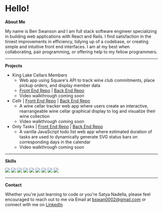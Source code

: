 # Hello!
**About Me**

My name is Ben Swanson and I am full stack software engineer specializing in building web applications with React and Rails. I find satisfaction in the tiniest improvements in efficiency, tidying up of a codebase, or creating simple and intuitive front end interfaces. I am at my best when collaborating, pair programming, or offering help to my fellow programmers.

---

**Projects**

* King Lake Cellars Members
  * Web app using Square's API to track wine club commitments, place pickup orders, and display member data
  * <a href="https://github.com/bswan0002/king-lake-frontend">Front End Repo</a> | <a href="https://github.com/bswan0002/king-lake-backend">Back End Repo</a>
  * Video walkthrough coming soon
* Cellr | <a href="https://github.com/Lmontanari20/Cellar-front-end">Front End Repo</a> | <a href="https://github.com/Lmontanari20/Cellar-back-end">Back End Repo</a>
  * A wine cellar tracker web app where users create an interactive, rearrangeable wine cellar graphical display to log and visualize their wine collection
  * Video walkthrough coming soon
* Only Tasks | <a href="https://github.com/bswan0002/to-do-frontend">Front End Repo</a> | <a href="https://github.com/tbustama/to-do-backend">Back End Repo</a>
  * A vanilla JavaScript todo list web app where estimated duration of tasks are used to dynamically generate SVG status bars on corresponding days in the calendar
  * Video walkthrough coming soon
---

**Skills**

<img src="https://img.shields.io/badge/html5%20-%23E34F26.svg?&style=for-the-badge&logo=html5&logoColor=white" /> <img src="https://img.shields.io/badge/css-%23239120.svg?&style=for-the-badge&logo=css3&logoColor=white" /> <img src="https://img.shields.io/badge/javascript-%23F7DF1E.svg?&style=for-the-badge&logo=javascript&logoColor=black" /> <img src="https://img.shields.io/badge/ruby-%23CC342D.svg?&style=for-the-badge&logo=ruby&logoColor=white" /> <img src="https://img.shields.io/badge/react%20-%2320232a.svg?&style=for-the-badge&logo=react&logoColor=%2361DAFB" /> <img src="https://img.shields.io/badge/bootstrap%20-%23563D7C.svg?&style=for-the-badge&logo=bootstrap&logoColor=white" /> <img src="https://img.shields.io/badge/rails%20-%23CC0000.svg?&style=for-the-badge&logo=ruby-on-rails&logoColor=white" /> <img src="https://img.shields.io/badge/sqlite-%2307405e.svg?&style=for-the-badge&logo=sqlite&logoColor=white" /> <img src="https://img.shields.io/badge/postgres-%23316192.svg?&style=for-the-badge&logo=postgresql&logoColor=white" />

---

**Contact**

Whether you're just learning to code or you're Satya Nadella, please feel encouraged to reach out to me via Email at <a href="mailto:bswan0002@gmail.com">bswan0002@gmail.com</a> or connect with me on <a href="https://www.linkedin.com/in/bswan0002/">LinkedIn</a>
